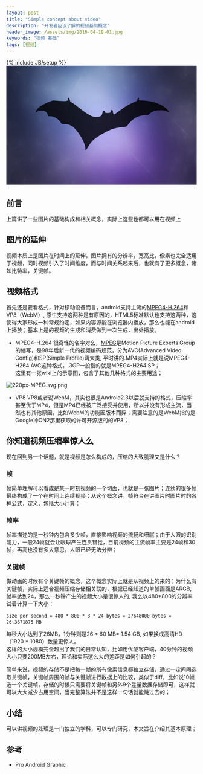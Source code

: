 ```yaml
---
layout: post
title: "Simple concept about video"
description: "开发者应该了解的视频基础概念"
header_image: /assets/img/2016-04-19-01.jpg
keywords: "视频 基础"
tags: [视频]
---
```

{% include JB/setup %}
![img](/assets/img/2016-04-19-01.jpg)

## 前言
上篇讲了一些图片的基础构成和相关概念，实际上这些也都可以用在视频上

## 图片的延伸
视频本质上是图片在时间上的延伸，图片拥有的分辨率，宽高比，像素也完全适用于视频，同时视频引入了时间维度，而与时间关系起来后，也就有了更多概念，诸如比特率，关键帧。  

## 视频格式
首先还是要看格式，针对移动设备而言，android支持主流的[MPEG4-H.264][1]和VP8（WebM）, 原生支持这两种是有原因的，HTML5标准默认也支持这两种，这使得大家形成一种常规约定，如果内容源能在浏览器内播放，那么也能在android上播放；基本上是的视频的生成和消费做到一次生成，出处播放。

* MPEG4-H.264
很奇怪的名字对么，[MPEG][1]是Motion Picture Experts Group的缩写，是98年后新一代的视频编码规范，分为AVC(Advanced Video Config)和SP(Simple Profile)两大类, 平时讲的.MP4实际上就是说MPEG4-H264 AVC这种格式，.3GP一般指的就是MPEG4-H264 SP；  
这里有一张wiki上的示意图，包含了其他几种格式的主要用途；

![220px-MPEG.svg.png](https://upload.wikimedia.org/wikipedia/commons/thumb/c/c1/MPEG.svg/220px-MPEG.svg.png)

* VP8
VP8或者说WebM，其实也很是Android2.3以后就支持的格式，压缩率甚至优于MP4，但是MP4已经被广泛接受并使用，所以并没有形成主流，当然也有其他原因，比如WebM的功能因版本而异；需要注意的是WebM指的是Google冲ON2那里获取的许可开源版的的VP8；

## 你知道视频压缩率惊人么
现在回到另一个话题，就是视频是怎么构成的，压缩的大致肌理又是什么？

### 帧
帧简单理解可以看成是某一时刻视频的一个切面，也就是一张图片；连续的很多帧最终构成了一个在时间上连续视频；从这个概念讲，帧符合在讲图片时图片时的各种公式，定义，包括大小计算；

### 帧率
帧率描述的是一秒钟内包含多少帧，直接影响视频的流畅和细腻；由于人眼的识别能力，一般24帧就会让眼球产生连贯错觉，目前视频的主流帧率主要是24帧和30帧，再高也没有多大意思，人眼已经无法分辨；

### 关键帧
做动画的时候有个关键帧的概念，这个概念实际上就是从视频上的来的；为什么有关键帧，实际上适合视频压缩存储相关联的，根据已经知道的单帧画面是ARGB,帧率达到24，那么一秒钟产生的视频大小是很惊人的, 我么以480*800的分辨率试着计算一下大小：
	
	size per second = 480 * 800 * 3 * 24 bytes = 27648000 bytes = 26.3671875 MB

每秒大小达到了26MB，1分钟则是26 * 60 MB= 1.54 GB, 如果换成高清HD（1920 * 1080）数量更惊人。  
这样的大小规模完全超出了我们的日常认知，比如用优酷客户端，40分钟的视频大小只要200MB左右，理论和实际这么大的差距是如何引起的？  

简单来说，视频的存储不是把每一帧的所有像素信息都独立存储，通过一定间隔选取关键帧，关键帧周围的帧与关键帧进行数据上的比较，类似于diff，比如说10帧选一个关键帧，存储的时候只需要将关键帧和另外9个差量数据存储即可，这样就可以大大减少占用空间，当完整算法并不是这样一句话就能跳过去的；

## 小结
可以讲视频的处理是一门独立的学科，可以专门研究，本文旨在介绍其基本原理；

## 参考
* Pro Android Graphic

	[1]:https://en.wikipedia.org/wiki/Moving_Picture_Experts_Group


